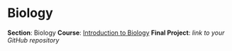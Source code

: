 # Biology
__Section__: Biology  __Course__: [Introduction to Biology](https://www.edx.org/course/introduction-biology-secret-life-mitx-7-00x-2) __Final Project__: _link to your GitHub repository_
